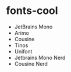 # fonts-cool
- JetBrains Mono
- Arimo
- Cousine
- Tinos
- Unifont
- Jetbrains Mono Nerd
- Cousine Nerd
